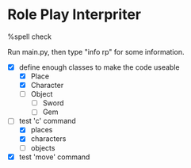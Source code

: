 # Role Play Interpriter

%spell check

Run main.py, then type "info rp" for some information.


- [x] define enough classes to make the code useable
    - [x] Place
    - [x] Character
    - [ ] Object
	    - [ ] Sword
	    - [ ] Gem
- [ ] test 'c' command
    - [x] places
    - [x] characters
    - [ ] objects
- [x] test 'move' command